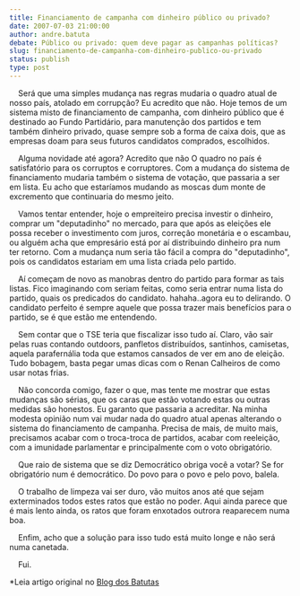 ```yaml
---
title: Financiamento de campanha com dinheiro público ou privado?
date: 2007-07-03 21:00:00
author: andre.batuta
debate: Público ou privado: quem deve pagar as campanhas políticas?
slug: financiamento-de-campanha-com-dinheiro-publico-ou-privado
status: publish 
type: post
---
```


    Será que uma simples mudança nas regras mudaria o quadro atual de nosso país, atolado em corrupção? Eu acredito que não. Hoje temos de um sistema misto de financiamento de campanha, com dinheiro público que é destinado ao Fundo Partidário, para manutenção dos partidos e tem também dinheiro privado, quase sempre sob a forma de caixa dois, que as empresas doam para seus futuros candidatos comprados, escolhidos.    
  
    Alguma novidade até agora? Acredito que não O quadro no país é satisfatório para os corruptos e corruptores. Com a mudança do sistema de financiamento mudaria também o sistema de votação, que passaria a ser em lista. Eu acho que estaríamos mudando as moscas dum monte de excremento que continuaria do mesmo jeito.    
  
    Vamos tentar entender, hoje o empreiteiro precisa investir o dinheiro, comprar um "deputadinho" no mercado, para que após as eleições ele possa receber o investimento com juros, correção monetária e o escambau, ou alguém acha que empresário está por aí distribuindo dinheiro pra num ter retorno. Com a mudança num seria tão fácil a compra do "deputadinho", pois os candidatos estariam em uma lista criada pelo partido.    
  
    Aí começam de novo as manobras dentro do partido para formar as tais listas. Fico imaginando com seriam feitas, como seria entrar numa lista do partido, quais os predicados do candidato. hahaha..agora eu to delirando. O candidato perfeito é sempre aquele que possa trazer mais benefícios para o partido, se é que estão me entendendo.    
  
    Sem contar que o TSE teria que fiscalizar isso tudo aí. Claro, vão sair pelas ruas contando outdoors, panfletos distribuídos, santinhos, camisetas, aquela parafernália toda que estamos cansados de ver em ano de eleição. Tudo bobagem, basta pegar umas dicas com o Renan Calheiros de como usar notas frias.    
  
    Não concorda comigo, fazer o que, mas tente me mostrar que estas mudanças são sérias, que os caras que estão votando estas ou outras medidas são honestos. Eu garanto que passaria a acreditar. Na minha modesta opinião num vai mudar nada do quadro atual apenas alterando o sistema do financiamento de campanha. Precisa de mais, de muito mais, precisamos acabar com o troca-troca de partidos, acabar com reeleição, com a imunidade parlamentar e principalmente com o voto obrigatório.    
  
    Que raio de sistema que se diz Democrático obriga você a votar? Se for obrigatório num é democrático. Do povo para o povo e pelo povo, balela.    
  
    O trabalho de limpeza vai ser duro, vão muitos anos até que sejam exterminados todos estes ratos que estão no poder. Aqui ainda parece que é mais lento ainda, os ratos que foram enxotados outrora reaparecem numa boa.    
  
    Enfim, acho que a solução para isso tudo está muito longe e não será numa canetada.    
  
    Fui.  
  
\*Leia artigo original no [Blog dos Batutas](http://batutao.blog.br/?p=194)  
  

